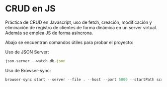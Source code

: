 # CRUD en JS


Práctica de CRUD en Javascript, uso de fetch, creación, modificación y eliminación de registro de clientes de forma dinámica en un server virtual.
Además se emplea JS de forma asíncrona.

Abajo se encuentran comandos útiles para probar el proyecto:

Uso de JSON Server:

```js
json-server --watch db.json
```

Uso de Browser-sync:

```js
browser-sync start --server --file . --host --port 5000 --startPath screens/lista_cliente.html
```
